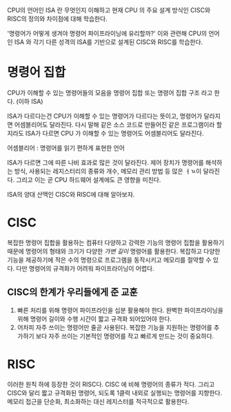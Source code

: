 CPU의 언어인 ISA 란 무엇인지 이해하고 현재 CPU 의 주요 설계 방식인 CISC와 RISC의 정의와 차이점에 대해 학습한다.

'명령어가 어떻게 생겨야 명령어 파이프라이닝에 유리할까?'
이와 관련해 CPU의 언어인 ISA 와 각기 다른 성격의 ISA를 기반으로 설계된 CISC와 RISC를 학습한다.

# 명령어 집합

CPU가 이해할 수 있는 명령어들의 모음을 명령어 집합 또는 명령어 집합 구조 라고 한다. (이하 ISA)

ISA가 다르다는건 CPU가 이해할 수 있는 명령어가 다르다는 뜻이고, 명령어가 달라지면 어셈블리어도 달라진다.
다시 말해 같은 소스 코드로 만들어진 같은 프로그램이라 할지라도 ISA가 다르면 CPU 가 이해할 수 있는 명령어도 어셈블리어도 달라진다.

어셈블리어 : 명령어를 읽기 편하게 표현한 언어

ISA가 다르면 그에 따른 나비 효과로 많은 것이 달라진다. 제어 장치가 명령어를 해석하는 방식, 사용되는 레지스터리의 종류와 개수, 메모리 관리 방법 등 많은 ㅓㄳ이 달라진다. 그리고 이는 곧 CPU 하드웨어 설계에도 큰 영향을 미친다.

ISA의 양대 산맥인 CISC와 RISC에 대해 알아보자.

# CISC

복잡한 명령어 집합을 활용하는 컴퓨터
다양하고 강력한 기능의 명령어 집합을 활용하기 때문에 명령어의 형태와 크기가 다양한 _가변 길이_ 명령어를 활용한다.
복잡하고 다양한 기능을 제공하기에 적은 수의 명령으로 프로그램을 동작시키고 메모리를 절약할 수 있다.
다만 명령어의 규격화가 어려워 파이프라이닝이 어렵다.

## CISC의 한계가 우리들에게 준 교훈

1. 빠른 처리를 위해 명령어 파이프라인을 십분 활용해야 한다. 완벽한 파이프라이닝을 위해 명령어 길이와 수행 시간이 짧고 규격화 되어있어야 한다.
2. 어차피 자주 쓰이는 명령어만 줄곧 사용된다. 복잡한 기능을 지원하는 명령어를 추가하기 보다 자주 쓰이는 기본적인 명령어를 작고 빠르게 만드는 것이 중요하다.

# RISC

이러한 원칙 하에 등장한 것이 RISC다.
CISC 에 비해 명령어의 종류가 적다.
그리고 CISC와 달리 짧고 규격화된 명령어, 되도록 1클럭 내외로 실행되는 명령어를 지향한다.
메모리 접근을 단순화, 최소화하는 대신 레지스터를 적극적으로 활용한다.
